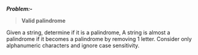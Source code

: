 ***Problem:-***

> **Valid palindrome**

Given a string, determine if it is a palindrome, A string is almost a palindrome if it becomes a palindrome by removing 1 letter. Consider only alphanumeric characters and ignore case sensitivity.
